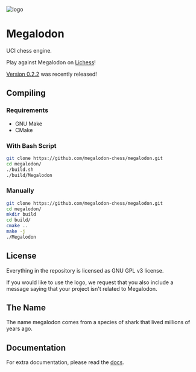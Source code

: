 ![logo](https://raw.githubusercontent.com/megalodon-chess/megalodon/main/logo/logo_widescreen_light.png)

# Megalodon

UCI chess engine.

Play against Megalodon on [Lichess][lichess]!

[Version 0.2.2][latest] was recently released!

## Compiling

### Requirements

* GNU Make
* CMake

### With Bash Script

``` bash
git clone https://github.com/megalodon-chess/megalodon.git
cd megalodon/
./build.sh
./build/Megalodon
```

### Manually

``` bash
git clone https://github.com/megalodon-chess/megalodon.git
cd megalodon/
mkdir build
cd build/
cmake ..
make -j
./Megalodon
```

## License

Everything in the repository is licensed as GNU GPL v3 license.

If you would like to use the logo, we request that you also include a message
saying that your project isn't related to Megalodon.

## The Name

The name megalodon comes from a species of shark that lived millions of years ago.

## Documentation

For extra documentation, please read the [docs][docs].

[lichess]: https://lichess.org/@/megalodon-chess
[docs]: https://megalodon-chess.github.io/megalodon/
[latest]: https://github.com/megalodon-chess/megalodon/releases/latest

